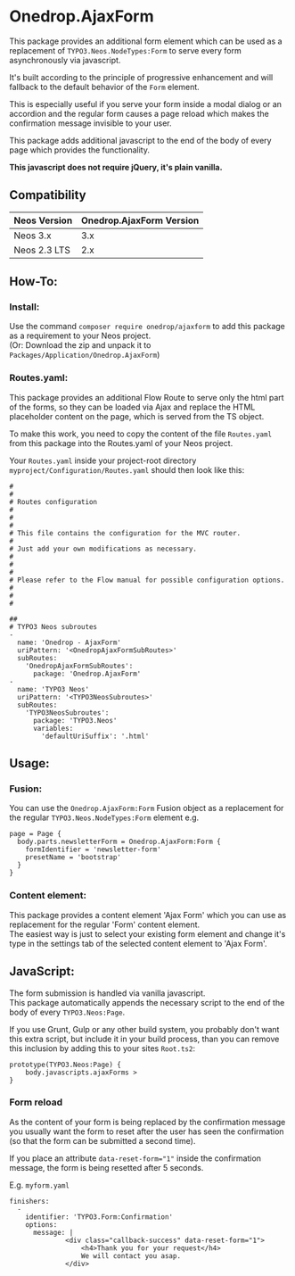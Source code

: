# Onedrop.AjaxForm

This package provides an additional form element which can be used as a replacement 
of ``TYPO3.Neos.NodeTypes:Form`` to serve every form asynchronously via javascript.

It's built according to the principle of progressive enhancement and will fallback to 
the default behavior of the `Form` element.

This is especially useful if you serve your form inside a modal dialog or an accordion
and the regular form causes a page reload which makes the confirmation message invisible
to your user.

This package adds additional javascript to the end of the body of every page which provides
the functionality. 

**This javascript does not require jQuery, it's plain vanilla.**  

## Compatibility

| Neos Version     | Onedrop.AjaxForm Version  |
|------------------|---------------------------|
| Neos 3.x         | 3.x                       |
| Neos 2.3 LTS     | 2.x                       |

## How-To:

### Install: 

Use the command ``composer require onedrop/ajaxform`` to add this package as a requirement to your Neos project.  
(Or: Download the zip and unpack it to ``Packages/Application/Onedrop.AjaxForm``)

### Routes.yaml:

This package provides an additional Flow Route to serve only the html part of the forms,
so they can be loaded via Ajax and replace the HTML placeholder content on the page, which
is served from the TS object.

To make this work, you need to copy the content of the file ``Routes.yaml`` from this package
into the Routes.yaml of your Neos project.  

Your ``Routes.yaml`` inside your project-root directory ``myproject/Configuration/Routes.yaml``
should then look like this:


    #                                                                        #
    # Routes configuration                                                   #
    #                                                                        #
    # This file contains the configuration for the MVC router.               #
    # Just add your own modifications as necessary.                          #
    #                                                                        #
    # Please refer to the Flow manual for possible configuration options.    #
    #                                                                        #
    
    ##
    # TYPO3 Neos subroutes
    -
      name: 'Onedrop - AjaxForm'
      uriPattern: '<OnedropAjaxFormSubRoutes>'
      subRoutes:
        'OnedropAjaxFormSubRoutes':
          package: 'Onedrop.AjaxForm'
    -
      name: 'TYPO3 Neos'
      uriPattern: '<TYPO3NeosSubroutes>'
      subRoutes:
        'TYPO3NeosSubroutes':
          package: 'TYPO3.Neos'
          variables:
            'defaultUriSuffix': '.html'

## Usage: 

### Fusion:

You can use the ``Onedrop.AjaxForm:Form`` Fusion object as a replacement for the regular ``TYPO3.Neos.NodeTypes:Form``
element e.g.

    page = Page {  
      body.parts.newsletterForm = Onedrop.AjaxForm:Form {  
        formIdentifier = 'newsletter-form'  
        presetName = 'bootstrap'  
      }  
    }

### Content element:

This package provides a content element 'Ajax Form' which you can use as replacement for the regular
'Form' content element.  
The easiest way is just to select your existing form element and change it's type in the settings tab 
of the selected content element to 'Ajax Form'.

## JavaScript:

The form submission is handled via vanilla javascript.  
This package automatically appends the necessary script to the end of the body of every ``TYPO3.Neos:Page``.

If you use Grunt, Gulp or any other build system, you probably don't want this extra script, 
but include it in your build process, than you can remove this inclusion by adding this to your sites ``Root.ts2``:

    prototype(TYPO3.Neos:Page) {
        body.javascripts.ajaxForms >
    }

### Form reload

As the content of your form is being replaced by the confirmation message you usually want 
the form to reset after the user has seen the confirmation (so that the form can be submitted a second time).

If you place an attribute ``data-reset-form="1"`` inside the confirmation message, the form is 
being resetted after 5 seconds.

E.g. ``myform.yaml``

    finishers:
      -
        identifier: 'TYPO3.Form:Confirmation'
        options:
          message: |
                  <div class="callback-success" data-reset-form="1">
                      <h4>Thank you for your request</h4>
                      We will contact you asap.
                  </div>
